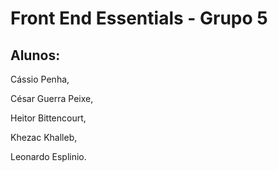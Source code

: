 # Front End Essentials - Grupo 5
## Alunos:

Cássio Penha,

César Guerra Peixe, 

Heitor Bittencourt,

Khezac Khalleb,

Leonardo Esplinio.
